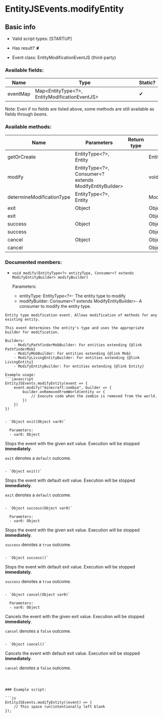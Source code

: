 # EntityJSEvents.modifyEntity

## Basic info

- Valid script types: [STARTUP]

- Has result? ✘

- Event class: EntityModificationEventJS (third-party)

### Available fields:

| Name | Type | Static? |
| ---- | ---- | ------- |
| eventMap | Map<EntityType<?>, EntityModificationEventJS> | ✔ |

Note: Even if no fields are listed above, some methods are still available as fields through *beans*.

### Available methods:

| Name | Parameters | Return type | Static? |
| ---- | ---------- | ----------- | ------- |
| getOrCreate | EntityType<?>, Entity |  | EntityModificationEventJS | ✔ |
| modify | EntityType<?>, Consumer<? extends ModifyEntityBuilder> |  | void | ✘ |
| determineModificationType | EntityType<?>, Entity |  | ModifyEntityBuilder | ✘ |
| exit | Object |  | Object | ✘ |
| exit |  |  | Object | ✘ |
| success | Object |  | Object | ✘ |
| success |  |  | Object | ✘ |
| cancel | Object |  | Object | ✘ |
| cancel |  |  | Object | ✘ |


### Documented members:

- `void modify(EntityType<?> entityType, Consumer<? extends ModifyEntityBuilder> modifyBuilder)`

  Parameters:
  - entityType: EntityType<?>- The entity type to modify
  - modifyBuilder: Consumer<? extends ModifyEntityBuilder>- A consumer to modify the entity type.

```
Entity type modification event. Allows modification of methods for any existing entity. 
 
This event determines the entity's type and uses the appropriate builder for modification. 
 
Builders: 
    - ModifyPathfinderMobBuilder: For entities extending {@link PathfinderMob} 
    - ModifyMobBuilder: For entities extending {@link Mob} 
    - ModifyLivingEntityBuilder: For entities extending {@link LivingEntity} 
    - ModifyEntityBuilder: For entities extending {@link Entity} 
 
Example usage: 
```javascript
EntityJSEvents.modifyEntity(event => {
    event.modify("minecraft:zombie", builder => {
        builder.onRemovedFromWorld(entity => {
            // Execute code when the zombie is removed from the world.
        })
    })
})
```
```

- `Object exit(Object var0)`

  Parameters:
  - var0: Object

```
Stops the event with the given exit value. Execution will be stopped **immediately**.

`exit` denotes a `default` outcome.
```

- `Object exit()`
```
Stops the event with default exit value. Execution will be stopped **immediately**.

`exit` denotes a `default` outcome.
```

- `Object success(Object var0)`

  Parameters:
  - var0: Object

```
Stops the event with the given exit value. Execution will be stopped **immediately**.

`success` denotes a `true` outcome.
```

- `Object success()`
```
Stops the event with default exit value. Execution will be stopped **immediately**.

`success` denotes a `true` outcome.
```

- `Object cancel(Object var0)`

  Parameters:
  - var0: Object

```
Cancels the event with the given exit value. Execution will be stopped **immediately**.

`cancel` denotes a `false` outcome.
```

- `Object cancel()`
```
Cancels the event with default exit value. Execution will be stopped **immediately**.

`cancel` denotes a `false` outcome.
```



### Example script:

```js
EntityJSEvents.modifyEntity((event) => {
	// This space (un)intentionally left blank
});
```

